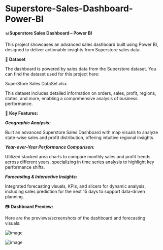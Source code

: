 # Superstore-Sales-Dashboard-Power-BI

📊**Superstore Sales Dashboard – Power BI**

This project showcases an advanced sales dashboard built using Power BI, designed to deliver actionable insights from Superstore sales data.


📁 **Dataset**

The dashboard is powered by sales data from the Superstore dataset. You can find the dataset used for this project here:

SuperStore Sales DataSet.xlsx

This dataset includes detailed information on orders, sales, profit, regions, states, and more, enabling a comprehensive analysis of business performance.


🔧 **Key Features:**

***Geographic Analysis:***

Built an advanced Superstore Sales Dashboard with map visuals to analyze state-wise sales and profit distribution, offering intuitive regional insights.

***Year-over-Year Performance Comparison:***

Utilized stacked area charts to compare monthly sales and profit trends across different years, specializing in time series analysis to highlight key performance shifts.

***Forecasting & Interactive Insights:***

Integrated forecasting visuals, KPIs, and slicers for dynamic analysis, including sales prediction for the next 15 days to support data-driven planning.


📷 **Dashboard Preview:**

Here are the previews/screenshots of the dashboard and forecasting visuals:

![image](https://github.com/user-attachments/assets/cc207eea-8fa9-44dd-934c-027b2fd55b05)

![image](https://github.com/user-attachments/assets/d4d5b769-445f-4ae9-a7b7-adcbac4fdfa0)






